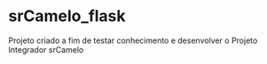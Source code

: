 # srCamelo_flask
Projeto criado a fim de testar conhecimento e desenvolver o Projeto Integrador srCamelo
